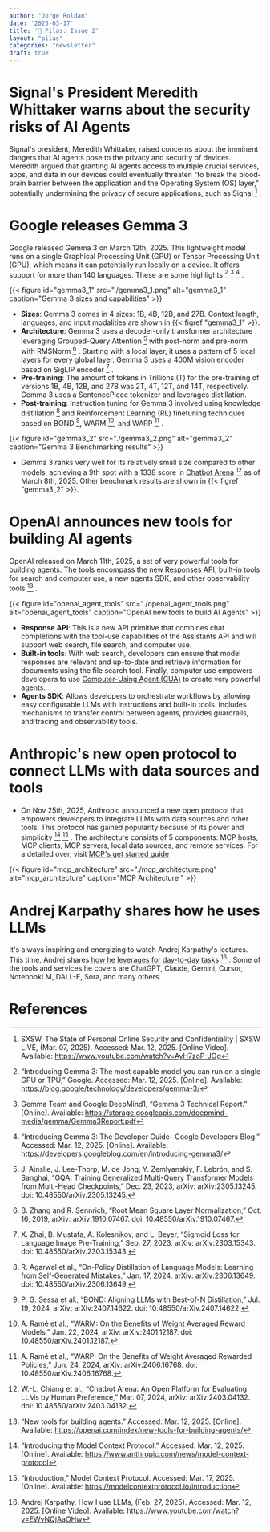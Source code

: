 ```yaml
---
author: "Jorge Roldan"
date: '2025-03-17'
title: '🔋 Pilas: Issue 2'
layout: "pilas"
categories: "newsletter"
draft: true
---
```


# Signal's President Meredith Whittaker warns about the security risks of AI Agents
Signal's president, Meredith Whittaker, raised concerns about the imminent dangers that AI agents pose to the privacy and security of devices. Meredith argued that granting AI agents access to multiple crucial services, apps,  and data in our devices could eventually threaten "to break the blood-brain barrier between the application and the Operating System (OS) layer," potentially undermining the privacy of secure applications, such as Signal [^agent_risks] .

# Google releases Gemma 3
Google released Gemma 3 on March 12th, 2025. This lightweight model runs on a single Graphical Processing Unit (GPU) or Tensor Processing Unit (GPU), which means it can potentially run locally on a device. It offers support for more than 140 languages. These are some highlights [^gemma_announcement] [^gemma_technical_report] [^gemma3_developer_guide] .


{{< figure id="gemma3_1" src="./gemma3_1.png" alt="gemma3_1" caption="Gemma 3 sizes and capabilities"  >}}

-  **Sizes**: Gemma 3 comes in 4 sizes: 1B, 4B, 12B, and 27B. Context length, languages, and input modalities are shown in {{< figref "gemma3_1" >}}.
-   **Architecture**: Gemma 3 uses a decoder-only transformer architecture leveraging Grouped-Query Attention [^gqa] with post-norm and pre-norm with RMSNorm [^rmsnorm] . Starting with a local layer, it uses a pattern of 5 local layers for every global layer. Gemma 3 uses a 400M vision encoder based on SigLIP encoder [^sigmoid_loss_language_image] . 
- **Pre-training**: The amount of tokens in Trillions (T) for the pre-training of versions 1B, 4B, 12B, and 27B was 2T, 4T, 12T, and 14T, respectively. Gemma 3 uses a SentencePiece tokenizer and leverages distillation. 
-  **Post-training**: Instruction tuning for Gemma 3 involved using knowledge distillation [^agarwal_distill] and Reinforcement Learning (RL) finetuning techniques based on BOND [^sessa_bond], WARM [^rame_warm], and WARP [^rame_warp] .


{{< figure id="gemma3_2" src="./gemma3_2.png" alt="gemma3_2" caption="Gemma 3 Benchmarking results"  >}}

- Gemma 3 ranks very well for its relatively small size compared to other models, achieving a 9th spot with a 1338 score in [Chatbot Arena](https://lmarena.ai/?leaderboard) [^chiang_chatbot_arena] as of March 8th, 2025. Other benchmark results are shown in {{< figref "gemma3_2" >}}. 


# OpenAI announces new tools for building AI agents 
OpenAI released on March 11th, 2025, a set of very powerful tools for building agents. The tools encompass the new [Responses API](https://platform.openai.com/docs/quickstart?api-mode=responses), built-in tools for search and computer use, a new agents SDK, and other observability tools [^openai_agent_tools] .

{{< figure id="openai_agent_tools" src="./openai_agent_tools.png" alt="openai_agent_tools" caption="OpenAI new tools to build AI Agents"  >}}

- **Response API**: This is a new API primitive that combines chat completions with the tool-use capabilities of the Assistants API and will support web search, file search, and computer use.
- **Built-in tools**: With web search, developers can ensure that model responses are relevant and up-to-date and retrieve information for documents using the file search tool. Finally, computer use empowers developers to use [Computer-Using Agent (CUA)](https://openai.com/index/computer-using-agent/) to create very powerful agents.
- **Agents SDK**: Allows developers to orchestrate workflows by allowing easy configurable LLMs with instructions and built-in tools. Includes mechanisms to transfer control between agents, provides guardrails, and tracing and observability tools. 


# Anthropic's new open protocol to connect LLMs with data sources and tools
- On Nov 25th, 2025, Anthropic announced a new open protocol that empowers developers to integrate LLMs with data sources and other tools. This protocol has gained popularity because of its power and simplicity [^mcp] [^mcp_intro] . The architecture consists of 5 components: MCP hosts, MCP clients, MCP servers, local data sources, and remote services. For a detailed over, visit [MCP's get started guide](https://modelcontextprotocol.io/introduction)

{{< figure id="mcp_architecture" src="./mcp_architecture.png" alt="mcp_architecture" caption="MCP Architecture "  >}}

# Andrej Karpathy shares how he uses LLMs 
It's always inspiring and energizing to watch Andrej Karpathy's lectures. This time, Andrej shares [how he leverages for day-to-day tasks](https://www.youtube.com/watch?v=EWvNQjAaOHw&t=147s) [^how_i_use_llms] . Some of the tools and services he covers are ChatGPT, Claude, Gemini, Cursor, NotebookLM, DALL-E, Sora, and many others.


# References
[^agent_risks]: SXSW, The State of Personal Online Security and Confidentiality | SXSW LIVE, (Mar. 07, 2025). Accessed: Mar. 12, 2025. [Online Video]. Available: https://www.youtube.com/watch?v=AyH7zoP-JOg


[^video_understanding]: J. Jiang et al., “Token-Efficient Long Video Understanding for Multimodal LLMs,” Mar. 06, 2025, arXiv: arXiv:2503.04130. doi: 10.48550/arXiv.2503.04130.

[^manus]: “Manus.” Accessed: Mar. 11, 2025. [Online]. Available: https://manus.im/

[^gemma_technical_report]: Gemma Team and Google DeepMind1, “Gemma 3 Technical Report.” [Online]. Available: https://storage.googleapis.com/deepmind-media/gemma/Gemma3Report.pdf


[^gemma3_developer_guide]: “Introducing Gemma 3: The Developer Guide- Google Developers Blog.” Accessed: Mar. 12, 2025. [Online]. Available: https://developers.googleblog.com/en/introducing-gemma3/

[^gemma_announcement]:“Introducing Gemma 3: The most capable model you can run on a single GPU or TPU,” Google. Accessed: Mar. 12, 2025. [Online]. Available: https://blog.google/technology/developers/gemma-3/


[^mcp]: “Introducing the Model Context Protocol.” Accessed: Mar. 12, 2025. [Online]. Available: https://www.anthropic.com/news/model-context-protocol


[^how_i_use_llms]: Andrej Karpathy, How I use LLMs, (Feb. 27, 2025). Accessed: Mar. 12, 2025. [Online Video]. Available: https://www.youtube.com/watch?v=EWvNQjAaOHw


[^machines_of_loving_grace]: D. Amodei, “Dario Amodei — Machines of Loving Grace.” Accessed: Mar. 12, 2025. [Online]. Available: https://darioamodei.com/machines-of-loving-grace


[^protocols_not_platforms]: “Protocols, Not Platforms: A Technological Approach to Free Speech,” Knight First Amendment Institute. Accessed: Mar. 12, 2025. [Online]. Available: http://knightcolumbia.org/content/protocols-not-platforms-a-technological-approach-to-free-speech


[^openai_agent_tools]: “New tools for building agents.” Accessed: Mar. 12, 2025. [Online]. Available: https://openai.com/index/new-tools-for-building-agents/


[^gqa]: J. Ainslie, J. Lee-Thorp, M. de Jong, Y. Zemlyanskiy, F. Lebrón, and S. Sanghai, “GQA: Training Generalized Multi-Query Transformer Models from Multi-Head Checkpoints,” Dec. 23, 2023, arXiv: arXiv:2305.13245. doi: 10.48550/arXiv.2305.13245.

[^rmsnorm]: B. Zhang and R. Sennrich, “Root Mean Square Layer Normalization,” Oct. 16, 2019, arXiv: arXiv:1910.07467. doi: 10.48550/arXiv.1910.07467.

[^sigmoid_loss_language_image]: X. Zhai, B. Mustafa, A. Kolesnikov, and L. Beyer, “Sigmoid Loss for Language Image Pre-Training,” Sep. 27, 2023, arXiv: arXiv:2303.15343. doi: 10.48550/arXiv.2303.15343.

[^agarwal_distill]: R. Agarwal et al., “On-Policy Distillation of Language Models: Learning from Self-Generated Mistakes,” Jan. 17, 2024, arXiv: arXiv:2306.13649. doi: 10.48550/arXiv.2306.13649.


[^rame_warp]: A. Ramé et al., “WARP: On the Benefits of Weight Averaged Rewarded Policies,” Jun. 24, 2024, arXiv: arXiv:2406.16768. doi: 10.48550/arXiv.2406.16768.

[^rame_warm]: A. Ramé et al., “WARM: On the Benefits of Weight Averaged Reward Models,” Jan. 22, 2024, arXiv: arXiv:2401.12187. doi: 10.48550/arXiv.2401.12187.

[^sessa_bond]: P. G. Sessa et al., “BOND: Aligning LLMs with Best-of-N Distillation,” Jul. 19, 2024, arXiv: arXiv:2407.14622. doi: 10.48550/arXiv.2407.14622.


[^chiang_chatbot_arena]: W.-L. Chiang et al., “Chatbot Arena: An Open Platform for Evaluating LLMs by Human Preference,” Mar. 07, 2024, arXiv: arXiv:2403.04132. doi: 10.48550/arXiv.2403.04132.


[^mcp_intro]: “Introduction,” Model Context Protocol. Accessed: Mar. 17, 2025. [Online]. Available: https://modelcontextprotocol.io/introduction
